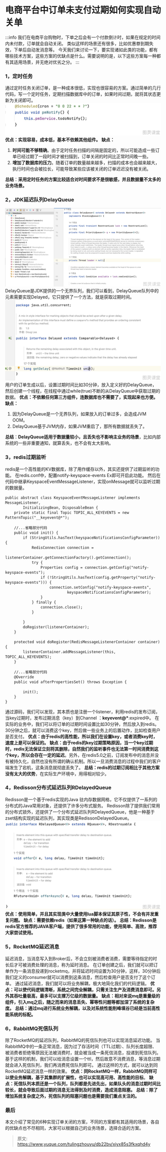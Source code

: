 # 电商平台中订单未支付过期如何实现自动关单

:::info
我们在电商平台购物时，下单之后会有一个付款倒计时，如果在规定的时间内未付款，订单就会自动关闭。
类似这样的场景还有很多，比如优惠劵到期失效，下单后自动发消息等。
今天我们来讨论一下，要实现诸如此类的功能，都有哪些技术方案，这些方案的优缺点是什么。需要说明的是，以下这些方案每一种都有其适用场景，并无绝对优劣之分。
:::

### 1，定时任务
通过定时任务关闭订单，是一种成本很低，实现也很容易的方案。通过简单的几行代码，写一个定时任务，定期扫描数据库中的订单，如果时间过期，就将其状态更新为关闭即可。
![image.png](./img/kdJCpkueYUeUHYjm/1720583372082-96311b5e-267d-4deb-b709-60ffc724f568-971473.png)
**优点：实现容易，成本低，基本不依赖其他组件。**
**缺点：**

1. **时间可能不够精确**。由于定时任务扫描的间隔是固定的，所以可能造成一些订单已经过期了一段时间才被扫描到，订单关闭的时间比正常时间晚一些。
2. **增加了数据库的压力**。随着订单的数量越来越多，扫描的成本也会越来越大，执行时间也会被拉长，可能导致某些应该被关闭的订单迟迟没有被关闭。

**总结**：**采用定时任务的方案比较适合对时间要求不是很敏感，并且数据量不太多的业务场景。**

### 2，JDK延迟队列DelayQueue
![image.png](./img/kdJCpkueYUeUHYjm/1720583379723-0a1441c0-6e43-48c1-91a5-40bdb00e6e93-112778.png)
DelayQueue是JDK提供的一个无界队列，我们可以看到，DelayQueue队列中的元素需要实现Delayed，它只提供了一个方法，就是获取过期时间。
![image.png](./img/kdJCpkueYUeUHYjm/1720583385478-9e0db3e9-50b8-4e52-bd1f-ddc5215fd82d-769048.png)
用户的订单生成以后，设置过期时间比如30分钟，放入定义好的DelayQueue，然后创建一个线程，在线程中通过while(true)不断的从DelayQueue中获取过期的数据。
**优点：不依赖任何第三方组件，连数据库也不需要了，实现起来也方便。**
**缺点：**

1. 因为DelayQueue是一个无界队列，如果放入的订单过多，会造成JVM OOM。
2. DelayQueue基于JVM内存，如果JVM重启了，那所有数据就丢失了。

**总结**：**DelayQueue适用于数据量较小，且丢失也不影响主业务的场景**，比如内部系统的一些非重要通知，就算丢失，也不会有太大影响。

### 3，redis过期监听
redis是一个高性能的KV数据库，除了用作缓存以外，其实还提供了过期监听的功能。
在redis.conf中，配置notify-keyspace-events Ex即可开启此功能。
然后在代码中继承KeyspaceEventMessageListener，实现onMessage就可以监听过期的数据量。
```shell
public abstract class KeyspaceEventMessageListener implements MessageListener,
        InitializingBean, DisposableBean {
    private static final Topic TOPIC_ALL_KEYEVENTS = new PatternTopic("__keyevent@*");

    //...省略部分代码
    public void init() {
        if (StringUtils.hasText(keyspaceNotificationsConfigParameter)) {
            RedisConnection connection =
                    listenerContainer.getConnectionFactory().getConnection();
            try {
                Properties config = connection.getConfig("notify-keyspace-events");
                if (!StringUtils.hasText(config.getProperty("notify-keyspace-events"))) {
                    connection.setConfig("notify-keyspace-events",
                            keyspaceNotificationsConfigParameter);
                }
            } finally {
                connection.close();
            }

        }
        doRegister(listenerContainer);
    }
    
    protected void doRegister(RedisMessageListenerContainer container) {
        listenerContainer.addMessageListener(this, TOPIC_ALL_KEYEVENTS);
    }

    //...省略部分代码
    @Override
    public void afterPropertiesSet() throws Exception {

        init();
    }
}
```
通过源码，我们可以发现，其本质也是注册一个listener，利用redis的发布订阅，当key过期时，发布过期消息（key）到Channel ：__keyevent@*__:expired中。
在实际的业务中，我们可以将订单的过期时间设置比如30分钟，然后放入到redis。30分钟之后，就可以消费这个key，然后做一些业务上的后置动作，比如检查用户是否支付。
**优点：**由于redis的高性能，所以我们**在设置key，或者消费key时，速度上是可以保证的。**
**缺点：由于redis的key过期策略原因，当一个key过期时，redis无法保证立刻将其删除，自然我们的监听事件也无法第一时间消费到这个key，所以会存在一定的延迟**。另外，在redis5.0之前，订阅发布中的消息并没有被持久化，自然也没有所谓的确认机制。所以一旦消费消息的过程中我们的客户端发生了宕机，这条消息就彻底丢失了。
**总结：redis的过期订阅相比于其他方案没有太大的优势**，在实际生产环境中，用得相对较少。

### 4，Redisson分布式延迟队列RDelayedQueue
Redisson是一个基于redis实现的Java 驻内存数据网格，它不仅提供了一系列的分布式的Java常用对象，还提供了许多分布式服务。
Redisson除了提供我们常用的分布式锁外，还提供了一个分布式延迟队列RDelayedQueue，他是一种基于zset结构实现的延迟队列，其实现类是RedissonDelayedQueue。
![image.png](./img/kdJCpkueYUeUHYjm/1720583945946-a14c803a-5535-4467-84f7-d8aa1785ecbe-486310.png)
**优点：使用简单，并且其实现类中大量使用lua脚本保证其原子性，不会有并发重复问题。**
**缺点：需要依赖redis（如果这算一种缺点的话）。**
**总结：Redisson是redis官方推荐的JAVA客户端，提供了很多常用的功能，使用简单、高效，推荐大家尝试使用。**

### 5，RocketMQ延迟消息
延迟消息，当消息写入到Broker后，不会立刻被消费者消费，需要等待指定的时长后才可被消费处理的消息，称为延时消息。
在订单创建之后，我们就可以把订单作为一条消息投递到rocketmq，并将延迟时间设置为30分钟，这样，30分钟后我们定义的consumer就可以消费到这条消息，然后检查用户是否支付了这个订单。
通过延迟消息，我们就可以将业务解耦，极大地简化我们的代码逻辑。
**优点：可以使代码逻辑清晰，系统之间完全解耦，只需关注生产及消费消息即可。另外其吞吐量极高，最多可以支撑万亿级的数据量。**
**缺点：相对来说mq是重量级的组件，引入mq之后，随之而来的消息丢失、幂等性问题等都加深了系统的复杂度。**
**总结：通过mq进行系统业务解耦，以及对系统性能削峰填谷已经是当前高性能系统的标配。**

### 6，RabbitMQ死信队列
除了RocketMQ的延迟队列，RabbitMQ的死信队列也可以实现消息延迟功能。
当RabbitMQ中的一条正常消息，因为过了存活时间（TTL过期）、队列长度超限、被消费者拒绝等原因无法被消费时，就会被当成一条死信消息，投递到死信队列。
基于这样的机制，我们可以给消息设置一个ttl，然后故意不消费消息，等消息过期就会进入死信队列，我们再消费死信队列即可。
通过这样的方式，就可以达到同RocketMQ延迟消息一样的效果。
**优点：同RocketMQ一样，RabbitMQ同样可以使业务解耦，基于其集群的扩展性，也可以实现高可用、高性能的目标**。
**缺点：死信队列本质还是一个队列，队列都是先进先出，如果队头的消息过期时间比较长，就会导致后面过期的消息无法得到及时消费，造成消息阻塞。**
**总结：除了增加系统复杂度之外，死信队列的阻塞问题也是需要我们重点关注的。**

### 最后
本文介绍了常见的6种实现订单关闭的方案，不同的方案都有其适用的场景，各自的优缺点也不尽相同，大家可以根据自己的业务场景，选择合适的方案。


> 原文: <https://www.yuque.com/tulingzhouyu/db22bv/xiyx85s3fkxqhd4y>